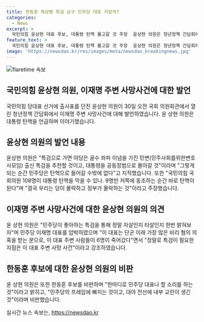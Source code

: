 ```yaml
---
title: 한동훈 채상병 특검 요구 민주당 대표 지망자?
categories:
  - News
excerpt: >
  국민의힘 윤상현 대표 후보, 대통령 탄핵 몰고갈 것 주장  윤상현 의원은 청년정책 간담회에서 이재명 주변 사망사건 특검해야 주장하며 민주당을 비판했다. 대통령 탄핵 가능성을 언급하고, 국민의힘의 통합을 강조했다. 또한, 이재명 대표 주변 사망사건을 언급하며 특검 필요성을 강조했다. 연대론과 관련하여 나경원·원희룡 후보와의 연대 거부를 밝히기도 했다.
feature_text: >
  국민의힘 윤상현 대표 후보, 대통령 탄핵 몰고갈 것 주장  윤상현 의원은 청년정책 간담회에서 이재명 주변 사망사건 특검해야 주장하며 민주당을 비판했다. 대통령 탄핵 가능성을 언급하고, 국민의힘의 통합을 강조했다. 또한, 이재명 대표 주변 사망사건을 언급하며 특검 필요성을 강조했다. 연대론과 관련하여 나경원·원희룡 후보와의 연대 거부를 밝히기도 했다.
image: 'https://newsdao.kr/res/images/meta/newsdao_breakingnews.jpg'
---
```


<p><img src="https://newsdao.kr/res/images/meta/newsdao_breakingnews.jpg" alt="flaretime 속보" /></p>

<h2 data-ke-size="size26">국민의힘 윤상현 의원, 이재명 주변 사망사건에 대한 발언</h2>

<p data-ke-size="size16">국민의힘 당대표 선거에 출사표를 던진 윤상현 의원이 30일 오전 국회 의원회관에서 열린 청년정책 간담회에서 이재명 주변 사망사건에 대해 발언하였습니다. 윤 상현 의원은 대통령 탄핵을 언급하며 이야기했습니다.</p>

<h2 data-ke-size="size26">윤상현 의원의 발언 내용</h2>

<p data-ke-size="size16">윤상현 의원은 "특검으로 가면 야당은 골수 좌파 이념을 가진 민변(민주사회를위한변호사모임) 출신 특검을 추천할 것이고, 대통령을 공동정범으로 몰아갈 것"이라며 "그렇게 되는 순간 민주당은 탄핵으로 들어갈 수밖에 없다"고 지적했습니다. 또한 "국민의힘 국회의원 108명이 대통령 탄핵을 막을 수 있나. 9명만 저쪽에 동조하는 순간 바로 탄핵이 된다"며 "결국 우리는 당이 몰락하고 정부가 몰락하는 것"이라고 주장했습니다.</p>

<h2 data-ke-size="size26">이재명 주변 사망사건에 대한 윤상현 의원의 의견</h2>

<p data-ke-size="size16">윤 상현 의원은 "민주당이 좋아하는 특검을 통해 정말 자살인지 타살인지 한번 밝혀보자"며 민주당 이재명 대표를 압박하였으며 "이 대표는 단군 이래 가장 많은 비리 혐의 의혹을 받는 분으로, 이 대표 주변 사람들이 6명이 죽어갔다"면서 "정말로 특검이 필요한 지점은 이 대표 주변 사망 사건"이라고 강조하였습니다.</p> 

<h2 data-ke-size="size26">한동훈 후보에 대한 윤상현 의원의 비판</h2>

<p data-ke-size="size16">윤 상현 의원은 또한 한동훈 후보를 비판하며 "한마디로 민주당 대표나 할 소리를 하는 것"이라고 밝히고, "민주당의 프레임에 빠지는 것이고, 대야 전선에 내부 교란이 생긴 것"이라며 비판했습니다.</p>
실시간 뉴스 속보는, <a href="https://newsdao.kr" rel="dofollow">https://newsdao.kr</a>


